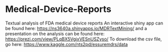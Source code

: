 # Medical-Device-Reports
Textual analysis of FDA medical device reports
An interactive shiny app can be found here: https://ns3640a.shinyapps.io/MDRTextMining/
and a presentation on the analysis can be found here: https://prezi.com/view/PLqBX5VgixVESnUSZyso/
To download the csv file, go here: https://www.kaggle.com/nts2pd/essuremdrs/data
